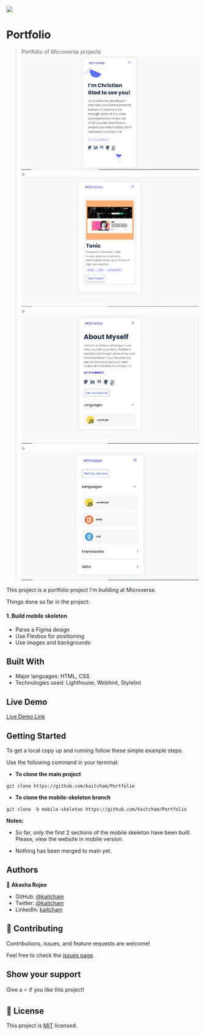 ![](https://img.shields.io/badge/Microverse-blueviolet)

# Portfolio

> Portfolio of Microverse projects
> ![screenshot](images/Mobile-skeleton.JPG) > ![screenshot](images/Mobile-project-skeleton.JPG) > ![screenshot](images/Mobile-about-me-skeleton.JPG) > ![screenshot](images/Mobile-language-skeleton.JPG)

This project is a portfolio project I'm building at Microverse.

Things done so far in the project:

#### 1. Build mobile skeleton

- Parse a Figma design
- Use Flexbox for positioning
- Use images and backgrounds

## Built With

- Major languages: HTML, CSS
- Technologies used: Lighthouse, Webhint, Stylelint

## Live Demo

[Live Demo Link](https://kaitcham.github.io/Portfolio/)

## Getting Started

To get a local copy up and running follow these simple example steps.

Use the following command in your terminal:

- **To clone the main project**

```
git clone https://github.com/kaitcham/Portfolio
```

- **To clone the mobile-skeleton branch**

```
git clone -b mobile-skeleton https://github.com/kaitcham/Portfolio
```

**Notes:**

- So far, only the first 2 sections of the mobile skeleton have been built. Please, view the website in mobile version.

- Nothing has been merged to main yet.

## Authors

👤 **Akasha Rojee**

- GitHub: [@kaitcham](https://github.com/kaitcham)
- Twitter: [@kaitcham](https://twitter.com/kaitcham)
- LinkedIn: [kaitcham](https://linkedin.com/in/kaitcham)

## 🤝 Contributing

Contributions, issues, and feature requests are welcome!

Feel free to check the [issues page](https://github.com/kaitcham/Portfolio/issues).

## Show your support

Give a ⭐️ if you like this project!

## 📝 License

This project is [MIT](./MIT.md) licensed.

